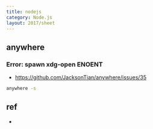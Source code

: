 ```yaml
---
title: nodejs
category: Node.js
layout: 2017/sheet
---
```


## anywhere

### Error: spawn xdg-open ENOENT

- https://github.com/JacksonTian/anywhere/issues/35

```bash
anywhere -s 
```


## ref
- 

